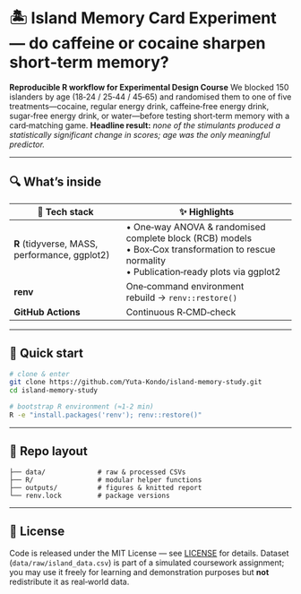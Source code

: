 # 🏝️ Island Memory Card Experiment — do caffeine or cocaine sharpen short‑term memory?

**Reproducible R workflow for Experimental Design Course**
We blocked 150 islanders by age (18‑24 / 25‑44 / 45‑65) and randomised them to one of five treatments—cocaine, regular energy drink, caffeine‑free energy drink, sugar‑free energy drink, or water—before testing short‑term memory with a card‑matching game.
**Headline result:** *none of the stimulants produced a statistically significant change in scores; age was the only meaningful predictor.*

---

## 🔍 What’s inside

| 🔧 Tech stack                                 | ✨ Highlights                                                                                                                                          |
| --------------------------------------------- | ----------------------------------------------------------------------------------------------------------------------------------------------------- |
| **R** (tidyverse, MASS, performance, ggplot2) | • One‑way ANOVA & randomised complete block (RCB) models  <br>• Box‑Cox transformation to rescue normality  <br>• Publication‑ready plots via ggplot2 |
| **renv**                                      | One‑command environment rebuild → `renv::restore()`                                                                                                   |
| **GitHub Actions**                            | Continuous R‑CMD‑check                                                                                                                |

---

## 🚀 Quick start

```bash
# clone & enter
git clone https://github.com/Yuta-Kondo/island-memory-study.git
cd island-memory-study

# bootstrap R environment (≈1‑2 min)
R -e "install.packages('renv'); renv::restore()"
```

---

## 📂 Repo layout

```
├── data/             # raw & processed CSVs
├── R/                # modular helper functions
├── outputs/          # figures & knitted report
└── renv.lock         # package versions
```

---

## 📜 License

Code is released under the MIT License — see [LICENSE](LICENSE) for details.
Dataset (`data/raw/island_data.csv`) is part of a simulated coursework assignment; you may use it freely for learning and demonstration purposes but **not** redistribute it as real‑world data.